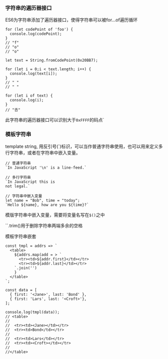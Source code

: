 ### 字符串的遍历器接口
ES6为字符串添加了遍历器接口，使得字符串可以被for...of遍历循环
```
for (let codePoint of 'foo') {
  console.log(codePoint);
}
// "f"
// "o"
// "o"

let text = String.fromCodePoint(0x20BB7);

for (let i = 0;i < text.length; i++) {
  console.log(text[i]);
}
// " "
// " "

for (let i of text) {
  console.log(i);
}
// "𠮷"
```
此字符串的遍历器接口可以识别大于`0xFFFF`的码点`

### 模板字符串
template string, 用反引号(`)标识，可以当作普通字符串使用，也可以用来定义多行字符串，或者在字符串中嵌入变量。
```
// 普通字符串
`In JavaScript '\n' is a line-feed.`

// 多行字符串
`In JavaScript this is 
not legal.`

// 字符串中嵌入变量
let name = "Bob", time = "today";
`Hello ${name}, how are you ${time}?`
```
模版字符串中嵌入变量，需要将变量名写在`$()`之中

``.trim()用于删除字符串两端多余的空格

模板字符串嵌套
```
const tmpl = addrs => `
  <table>
    ${addrs.map(add = > `
      <tr><td>${addr.first}</td></tr>
      <tr><td>${addr.last}</td></tr>
    `.join('')   
    }
  </table>
`;

const data = [
  { first: '<Jane>', last: 'Bond' },
  { first: 'Lars', last: '<Croft>'},
];

console.log(tmpl(data));
// <table>
// 
//  <tr><td><Jane></td></tr>
//  <tr><td>Bond</td></tr>
//
//  <tr><td>Lars</td></tr>
//  <tr><td><Croft></td></tr>
//
//</table>
```
